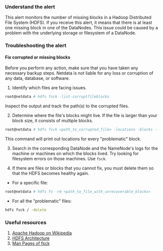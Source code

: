 ### Understand the alert

This alert monitors the number of missing blocks in a Hadoop Distributed File System (HDFS). If you receive this alert, it means that there is at least one missing block in one of the DataNodes. This issue could be caused by a problem with the underlying storage or filesystem of a DataNode.

### Troubleshooting the alert

#### Fix corrupted or missing blocks

Before you perform any action, make sure that you have taken any necessary backup steps. Netdata is not liable for any loss or corruption of any data, database, or software.

1. Identify which files are facing issues.

```sh
root@netdata # hdfs fsck -list-corruptfileblocks
```

Inspect the output and track the path(s) to the corrupted files.

2. Determine where the file's blocks might live. If the file is larger than your block size, it consists of multiple blocks.

```sh
root@netdata # hdfs fsck <path_to_corrupted_file> -locations -blocks -files
```

This command will print out locations for every "problematic" block.

3. Search in the corresponding DataNode and the NameNode's logs for the machine or machines on which the blocks lived. Try looking for filesystem errors on those machines. Use `fsck`.

4. If there are files or blocks that you cannot fix, you must delete them so that the HDFS becomes healthy again.

- For a specific file:

```sh
root@netdata # hdfs fs -rm <path_to_file_with_unrecoverable_blocks>
```

- For all the "problematic" files:

```sh
hdfs fsck / -delete
```

### Useful resources

1. [Apache Hadoop on Wikipedia](https://en.wikipedia.org/wiki/Apache_Hadoop)
2. [HDFS Architecture](https://hadoop.apache.org/docs/r1.2.1/hdfs_design.html)
3. [Man Pages of fsck](https://linux.die.net/man/8/fsck)
